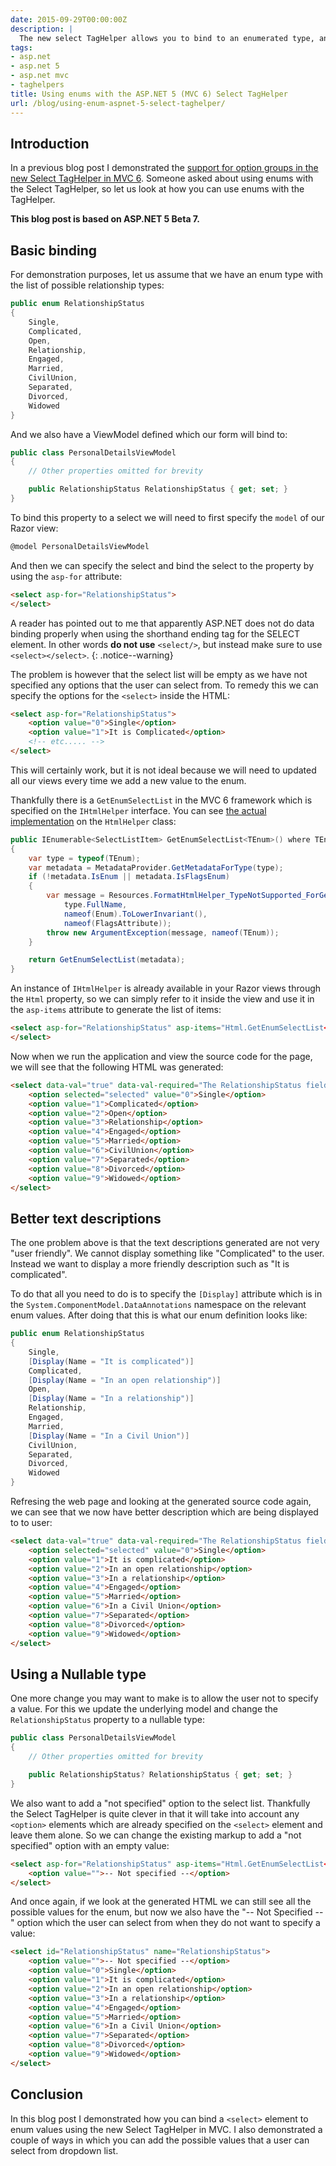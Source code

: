 ```yaml
---
date: 2015-09-29T00:00:00Z
description: |
  The new select TagHelper allows you to bind to an enumerated type, and I show you how you can display a list of possible values in the Select list.
tags:
- asp.net
- asp.net 5
- asp.net mvc
- taghelpers
title: Using enums with the ASP.NET 5 (MVC 6) Select TagHelper
url: /blog/using-enum-aspnet-5-select-taghelper/
---
```


## Introduction

In a previous blog post I demonstrated the [support for option groups in the new Select TagHelper in MVC 6](/blog/using-option-groups-with-mvc6-select-taghelper). Someone asked about using enums with the Select TagHelper, so let us look at how you can use enums with the TagHelper.

**This blog post is based on ASP.NET 5 Beta 7.** 

## Basic binding 

For demonstration purposes, let us assume that we have an enum type with the list of possible relationship types:

``` csharp
public enum RelationshipStatus
{
    Single,
    Complicated,
    Open,
    Relationship,
    Engaged,
    Married,
    CivilUnion,
    Separated,
    Divorced,
    Widowed
}
```

And we also have a ViewModel defined which our form will bind to:

```csharp
public class PersonalDetailsViewModel
{
    // Other properties omitted for brevity

    public RelationshipStatus RelationshipStatus { get; set; }
}
```

To bind this property to a select we will need to first specify the `model` of our Razor view:

``` csharp 
@model PersonalDetailsViewModel
``` 

And then we can specify the select and bind the select to the property by using the `asp-for` attribute:

``` html
<select asp-for="RelationshipStatus">
</select>
```

A reader has pointed out to me that apparently ASP.NET does not do data binding properly when using the shorthand ending tag for the SELECT element. In other words **do not use** `<select/>`, but instead make sure to use `<select></select>`.
{: .notice--warning}

The problem is however that the select list will be empty as we have not specified any options that the user can select from. To remedy this we can specify the options for the `<select>` inside the HTML:
 
``` html
<select asp-for="RelationshipStatus">
    <option value="0">Single</option>
    <option value="1">It is Complicated</option>
    <!-- etc..... -->
</select>
```

This will certainly work, but it is not ideal because we will need to updated all our views every time we add a new value to the enum.

Thankfully there is a `GetEnumSelectList` in the MVC 6 framework which is specified on the `IHtmlHelper` interface. You can see [the actual implementation](https://github.com/aspnet/Mvc/blob/7b433820b17c9a71f6924e95c746a1339fe439d3/src/Microsoft.AspNet.Mvc.ViewFeatures/ViewFeatures/HtmlHelper.cs#L346-L360) on the `HtmlHelper` class:

``` csharp
public IEnumerable<SelectListItem> GetEnumSelectList<TEnum>() where TEnum : struct
{
    var type = typeof(TEnum);
    var metadata = MetadataProvider.GetMetadataForType(type);
    if (!metadata.IsEnum || metadata.IsFlagsEnum)
    {
        var message = Resources.FormatHtmlHelper_TypeNotSupported_ForGetEnumSelectList(
            type.FullName,
            nameof(Enum).ToLowerInvariant(),
            nameof(FlagsAttribute));
        throw new ArgumentException(message, nameof(TEnum));
    }

    return GetEnumSelectList(metadata);
}
```

An instance of `IHtmlHelper` is already available in your Razor views through the `Html` property, so we can simply refer to it inside the view and use it in the `asp-items` attribute to generate the list of items:

``` html
<select asp-for="RelationshipStatus" asp-items="Html.GetEnumSelectList<RelationshipStatus>()">
</select>
``` 

Now when we run the application and view the source code for the page, we will see that the following HTML was generated:

``` html
<select data-val="true" data-val-required="The RelationshipStatus field is required." id="RelationshipStatus" name="RelationshipStatus">
	<option selected="selected" value="0">Single</option>
	<option value="1">Complicated</option>
	<option value="2">Open</option>
	<option value="3">Relationship</option>
	<option value="4">Engaged</option>
	<option value="5">Married</option>
	<option value="6">CivilUnion</option>
	<option value="7">Separated</option>
	<option value="8">Divorced</option>
	<option value="9">Widowed</option>
</select>
```  

## Better text descriptions

The one problem above is that the text descriptions generated are not very "user friendly". We cannot display something like "Complicated" to the user. Instead we want to display a more friendly description such as "It is complicated".

To do that all you need to do is to specify the `[Display]` attribute which is in the `System.ComponentModel.DataAnnotations` namespace on the relevant enum values. After doing that this is what our enum definition looks like:

``` csharp
public enum RelationshipStatus
{
    Single,
    [Display(Name = "It is complicated")]
    Complicated,
    [Display(Name = "In an open relationship")]
    Open,
    [Display(Name = "In a relationship")]
    Relationship,
    Engaged,
    Married,
    [Display(Name = "In a Civil Union")]
    CivilUnion,
    Separated,
    Divorced,
    Widowed
}
``` 

Refresing the web page and looking at the generated source code again, we can see that we now have better description which are being displayed to to user:

``` html
<select data-val="true" data-val-required="The RelationshipStatus field is required." id="RelationshipStatus" name="RelationshipStatus">
	<option selected="selected" value="0">Single</option>
	<option value="1">It is complicated</option>
	<option value="2">In an open relationship</option>
	<option value="3">In a relationship</option>
	<option value="4">Engaged</option>
	<option value="5">Married</option>
	<option value="6">In a Civil Union</option>
	<option value="7">Separated</option>
	<option value="8">Divorced</option>
	<option value="9">Widowed</option>
</select>
``` 

## Using a Nullable type

One more change you may want to make is to allow the user not to specify a value. For this we update the underlying model and change the `RelationshipStatus` property to a nullable type:

``` csharp
public class PersonalDetailsViewModel
{
    // Other properties omitted for brevity

    public RelationshipStatus? RelationshipStatus { get; set; }
}
```

We also want to add a "not specified" option to the select list. Thankfully the Select TagHelper is quite clever in that it will take into account any `<option>` elements which are already specified on the `<select>` element and leave them alone. So we can change the existing markup to add a "not specified" option with an empty value:

``` html
<select asp-for="RelationshipStatus" asp-items="Html.GetEnumSelectList<RelationshipStatus>()">
    <option value="">-- Not specified --</option>
</select>
```

And once again, if we look at the generated HTML we can still see all the possible values for the enum, but now we also have the "-- Not Specified --" option which the user can select from when they do not want to specify a value:

``` html
<select id="RelationshipStatus" name="RelationshipStatus">
	<option value="">-- Not specified --</option>
	<option value="0">Single</option>
	<option value="1">It is complicated</option>
	<option value="2">In an open relationship</option>
	<option value="3">In a relationship</option>
	<option value="4">Engaged</option>
	<option value="5">Married</option>
	<option value="6">In a Civil Union</option>
	<option value="7">Separated</option>
	<option value="8">Divorced</option>
	<option value="9">Widowed</option>
</select>
```

## Conclusion

In this blog post I demonstrated how you can bind a `<select>` element to enum values using the new Select TagHelper in MVC. I also demonstrated a couple of ways in which you can add the possible values that a user can select from dropdown list.
 